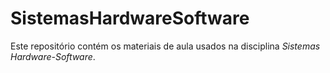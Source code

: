 # SistemasHardwareSoftware

Este repositório contém os materiais de aula usados na disciplina *Sistemas Hardware-Software*.
